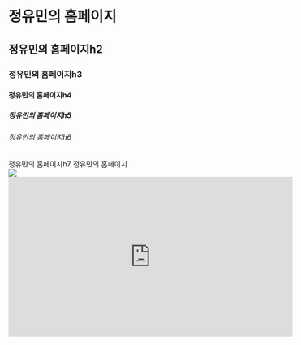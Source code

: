 <html>
<head><meta name="viewport" content="width=device-width, initial-scale=1.0><meta name="viewport" content="width=device-width, initial-scale=1.0">
<title> My homepage </title>
</head>



<body>
<h1> 정유민의 홈페이지 </h1>
<h2> 정유민의 홈페이지h2 </h2>
<h3> 정유민의 홈페이지h3 </h3>
<h4> 정유민의 홈페이지h4 </h4>
<h5> 정유민의 홈페이지h5 </h5>
<h6> 정유민의 홈페이지h6 </h6>
<h7> 정유민의 홈페이지h7 </h7>
정유민의 홈페이지

<br>
<img width="50%" scr= "https://staffcstest.co.kr/web/product/big/201702/33_shop1_875816.jpg">
<br>
<img src="218bdb82c9a7456ee2080fe14a4642927154249a3890514a43687a85e6b6cc82.png">
</body>
</html>

<iframe width="560" height="315" src="https://www.youtube.com/embed/zhbr526sOCg"title="YouTube video player" frameborder="0" allow="accelerometer; autoplay; clipboard-write; encrypted-media; gyroscope; picture-in-picture; web-share" allowfullscreen></iframe>
